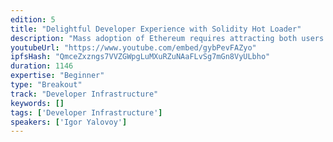 ```yaml
---
edition: 5
title: "Delightful Developer Experience with Solidity Hot Loader"
description: "Mass adoption of Ethereum requires attracting both users and developers. Developers trying to enter Ethereum are often pushed away by unstable libraries, lack of documentation and poor developer tools. The typical Solidity development cycle is: change a Solidity code, compile the code, restart a local node, apply an initial state, and restart a frontend app. It can be reduced to just saving Solidity source code and all the changes will propagate automatically. We present a practical implementation of Solidity Hot Loader as well as a generic approach to enable it across the entire Ethereum developer space."
youtubeUrl: "https://www.youtube.com/embed/gybPevFAZyo"
ipfsHash: "QmceZxzngs7VVZGWpgLuMXuRZuNAaFLvSg7mGn8VyULbho"
duration: 1146
expertise: "Beginner"
type: "Breakout"
track: "Developer Infrastructure"
keywords: []
tags: ['Developer Infrastructure']
speakers: ['Igor Yalovoy']
---
```

